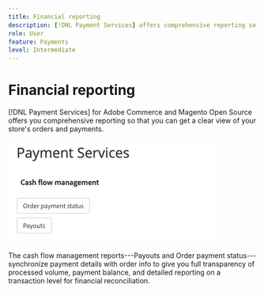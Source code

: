 ```yaml
---
title: Financial reporting
description: [!DNL Payment Services] offers comprehensive reporting so that you can get a clear view of your store's orders and payments.
role: User
feature: Payments
level: Intermediate
---
```

# Financial reporting

[!DNL Payment Services] for Adobe Commerce and Magento Open Source offers you comprehensive reporting so that you can get a clear view of your store's orders and payments.

![Financial reports view](assets/reports-view.png )

The cash flow management reports---Payouts and Order payment status---synchronize payment details with order info to give you full transparency of processed volume, payment balance, and detailed reporting on a transaction level for financial reconciliation.
